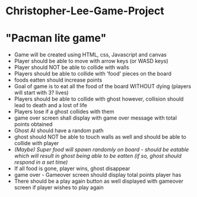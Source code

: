# Christopher-Lee-Game-Project 
# "Pacman lite game" 
- Game will be created using HTML, css, Javascript and canvas 
- Player should be able to move with arrow keys (or WASD keys)
- Player should NOT be able to collide with walls 
- Players should be able to collide with 'food' pieces on the board
- foods eatten should increase points
- Goal of game is to eat all the food of the board WITHOUT dying (players will start with 3? lives) 
- Players should be able to collide with ghost however, collision should lead to death and a lost of life 
- Players lose if a ghost collides with them 
- game over screen shall display with game over message with total points obtained 
- Ghost AI should have a random path 
- ghost should NOT be able to touch walls  as well and should be able to collide with player 
- *(Maybe) Super food will spawn randomly on board - should be eatable which will result in ghost being able to be eatten (if so, ghost should respond in a set time)* 
- If all food is gone, player wins, ghost disappear 
- game over - Gameover screen should display total points player has
- There should be a play again button as well displayed with gameover screen if player wishes to play again 